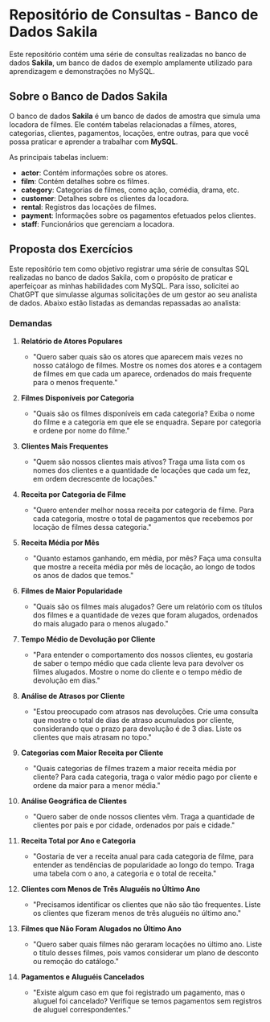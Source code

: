 # Repositório de Consultas - Banco de Dados Sakila

Este repositório contém uma série de consultas realizadas no banco de dados **Sakila**, um banco de dados de exemplo amplamente utilizado para aprendizagem e demonstrações no MySQL.

## Sobre o Banco de Dados Sakila

O banco de dados **Sakila** é um banco de dados de amostra que simula uma locadora de filmes. Ele contém tabelas relacionadas a filmes, atores, categorias, clientes, pagamentos, locações, entre outras, para que você possa praticar e aprender a trabalhar com **MySQL**.

As principais tabelas incluem:
- **actor**: Contém informações sobre os atores.
- **film**: Contém detalhes sobre os filmes.
- **category**: Categorias de filmes, como ação, comédia, drama, etc.
- **customer**: Detalhes sobre os clientes da locadora.
- **rental**: Registros das locações de filmes.
- **payment**: Informações sobre os pagamentos efetuados pelos clientes.
- **staff**: Funcionários que gerenciam a locadora.

## Proposta dos Exercícios

Este repositório tem como objetivo registrar uma série de consultas SQL realizadas no banco de dados Sakila, com o propósito de praticar e aperfeiçoar as minhas habilidades com MySQL. Para isso, solicitei ao ChatGPT que simulasse algumas solicitações de um gestor ao seu analista de dados. Abaixo estão listadas as demandas repassadas ao analista:

### Demandas

1. **Relatório de Atores Populares**
   - "Quero saber quais são os atores que aparecem mais vezes no nosso catálogo de filmes. Mostre os nomes dos atores e a contagem de filmes em que cada um aparece, ordenados do mais frequente para o menos frequente."

2. **Filmes Disponíveis por Categoria**
   - "Quais são os filmes disponíveis em cada categoria? Exiba o nome do filme e a categoria em que ele se enquadra. Separe por categoria e ordene por nome do filme."

3. **Clientes Mais Frequentes**
   - "Quem são nossos clientes mais ativos? Traga uma lista com os nomes dos clientes e a quantidade de locações que cada um fez, em ordem decrescente de locações."

4. **Receita por Categoria de Filme**
   - "Quero entender melhor nossa receita por categoria de filme. Para cada categoria, mostre o total de pagamentos que recebemos por locação de filmes dessa categoria."

5. **Receita Média por Mês**
   - "Quanto estamos ganhando, em média, por mês? Faça uma consulta que mostre a receita média por mês de locação, ao longo de todos os anos de dados que temos."

6. **Filmes de Maior Popularidade**
   - "Quais são os filmes mais alugados? Gere um relatório com os títulos dos filmes e a quantidade de vezes que foram alugados, ordenados do mais alugado para o menos alugado."

7. **Tempo Médio de Devolução por Cliente**
   - "Para entender o comportamento dos nossos clientes, eu gostaria de saber o tempo médio que cada cliente leva para devolver os filmes alugados. Mostre o nome do cliente e o tempo médio de devolução em dias."

8. **Análise de Atrasos por Cliente**
   - "Estou preocupado com atrasos nas devoluções. Crie uma consulta que mostre o total de dias de atraso acumulados por cliente, considerando que o prazo para devolução é de 3 dias. Liste os clientes que mais atrasam no topo."

9. **Categorias com Maior Receita por Cliente**
   - "Quais categorias de filmes trazem a maior receita média por cliente? Para cada categoria, traga o valor médio pago por cliente e ordene da maior para a menor média."

10. **Análise Geográfica de Clientes**
    - "Quero saber de onde nossos clientes vêm. Traga a quantidade de clientes por país e por cidade, ordenados por país e cidade."

11. **Receita Total por Ano e Categoria**
    - "Gostaria de ver a receita anual para cada categoria de filme, para entender as tendências de popularidade ao longo do tempo. Traga uma tabela com o ano, a categoria e o total de receita."

12. **Clientes com Menos de Três Aluguéis no Último Ano**
    - "Precisamos identificar os clientes que não são tão frequentes. Liste os clientes que fizeram menos de três aluguéis no último ano."

13. **Filmes que Não Foram Alugados no Último Ano**
    - "Quero saber quais filmes não geraram locações no último ano. Liste o título desses filmes, pois vamos considerar um plano de desconto ou remoção do catálogo."

14. **Pagamentos e Aluguéis Cancelados**
    - "Existe algum caso em que foi registrado um pagamento, mas o aluguel foi cancelado? Verifique se temos pagamentos sem registros de aluguel correspondentes."
